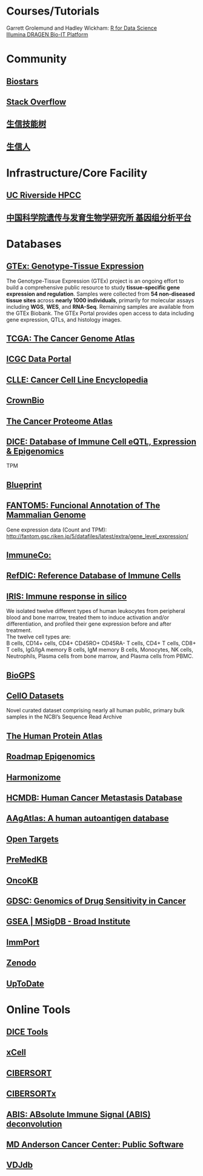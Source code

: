 # Courses/Tutorials
Garrett Grolemund and Hadley Wickham: [R for Data Science](https://r4ds.had.co.nz/)  
[Illumina DRAGEN Bio-IT Platform](https://www.illumina.com/products/by-type/informatics-products/dragen-bio-it-platform.html)

# Community

## [Biostars](https://www.biostars.org/)
## [Stack Overflow](https://stackoverflow.com/)
## [生信技能树](http://www.biotrainee.com/)
## [生信人](https://shengxin.ren/)

# Infrastructure/Core Facility

## [UC Riverside HPCC](https://hpcc.ucr.edu/)
## [中国科学院遗传与发育生物学研究所 基因组分析平台](http://sjzx.genetics.ac.cn/jyzfxpt/ArticleShow.asp?ArticleID=172)

# Databases

## [GTEx: Genotype-Tissue Expression](https://gtexportal.org/home/)

The Genotype-Tissue Expression (GTEx) project is an ongoing effort to build a comprehensive public resource to study **tissue-specific gene expression and regulation**. Samples were collected from **54 non-diseased tissue sites** across **nearly 1000 individuals**, primarily for molecular assays including **WGS**, **WES**, and **RNA-Seq**. Remaining samples are available from the GTEx Biobank. The GTEx Portal provides open access to data including gene expression, QTLs, and histology images.

## [TCGA: The Cancer Genome Atlas](https://portal.gdc.cancer.gov/)

## [ICGC Data Portal](https://dcc.icgc.org/)

## [CLLE: Cancer Cell Line Encyclopedia](https://portals.broadinstitute.org/ccle/about)

## [CrownBio](https://www.crownbio.com/)

## [The Cancer Proteome Atlas](https://www.tcpaportal.org/tcpa/index.html)


## [DICE: Database of Immune Cell eQTL, Expression & Epigenomics](https://dice-database.org/)

TPM

## [Blueprint](http://www.blueprint-epigenome.eu/)

## [FANTOM5: Funcional Annotation of The Mammalian Genome](http://fantom.gsc.riken.jp/5/)

Gene expression data (Count and TPM): http://fantom.gsc.riken.jp/5/datafiles/latest/extra/gene_level_expression/


## [ImmuneCo: ](https://immuco.bjmu.edu.cn/)

## [RefDIC: Reference Database of Immune Cells](http://refdic.rcai.riken.jp/welcome.cgi)

## [IRIS: Immune response in silico](https://www.ncbi.nlm.nih.gov/geo/query/acc.cgi?acc=GSE22886)
We isolated twelve different types of human leukocytes from peripheral blood and bone marrow, treated them to induce activation and/or differentiation, and profiled their gene expression before and after treatment.  
The twelve cell types are:  
B cells, CD14+ cells, CD4+ CD45RO+ CD45RA- T cells, CD4+ T cells, CD8+ T cells, IgG/IgA memory B cells, IgM memory B cells, Monocytes, NK cells, Neutrophils, Plasma cells from bone marrow, and Plasma cells from PBMC.

## [BioGPS](https://www.ncbi.nlm.nih.gov/geo/query/acc.cgi?acc=GSE49910)

## [CellO Datasets](http://deweylab.biostat.wisc.edu/cell_type_classification/)
Novel curated dataset comprising nearly all human public, primary bulk samples in the NCBI’s Sequence Read Archive


## [The Human Protein Atlas](https://www.proteinatlas.org/)

## [Roadmap Epigenomics](http://www.roadmapepigenomics.org/)



## [Harmonizome](http://amp.pharm.mssm.edu/Harmonizome/)

## [HCMDB: Human Cancer Metastasis Database](https://hcmdb.i-sanger.com/)

## [AAgAtlas: A human autoantigen database](http://biokb.ncpsb.org/aagatlas/index.php)
## [Open Targets](https://www.opentargets.org/)
## [PreMedKB](http://www.fudan-pgx.org/premedkb/index.html#/home)
## [OncoKB](https://oncokb.org/)
## [GDSC: Genomics of Drug Sensitivity in Cancer](https://www.sanger.ac.uk/science/tools/gdsc-genomics-drug-sensitivity-cancer)
## [GSEA | MSigDB - Broad Institute](http://software.broadinstitute.org/gsea/msigdb/index.jsp)  
## [ImmPort](https://www.immport.org/home)
## [Zenodo](https://zenodo.org/)

## [UpToDate](https://www.uptodate.com/)


# Online Tools

## [DICE Tools](https://tools.dice-database.org/)
## [xCell](http://xcell.ucsf.edu/)
## [CIBERSORT](https://cibersort.stanford.edu/)
## [CIBERSORTx](https://cibersortx.stanford.edu/)
## [ABIS: ABsolute Immune Signal (ABIS) deconvolution](https://github.com/giannimonaco/ABIS)
## [MD Anderson Cancer Center: Public Software](https://bioinformatics.mdanderson.org/public-software/)
## [VDJdb](https://vdjdb.cdr3.net/)

